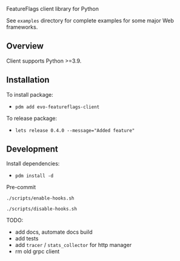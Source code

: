 FeatureFlags client library for Python

See ``examples`` directory for complete examples for some major Web frameworks.

Overview
--------

Client supports Python >=3.9.


Installation
------------

To install package:

- ``pdm add evo-featureflags-client``

To release package:

- ``lets release 0.4.0 --message="Added feature"``

Development
-----------

Install dependencies:

- ``pdm install -d``

Pre-commit

``./scripts/enable-hooks.sh``

``./scripts/disable-hooks.sh``

TODO:

- add docs, automate docs build
- add tests
- add `tracer` / `stats_collector` for http manager
- rm old grpc client
